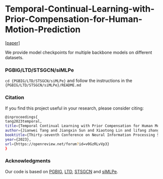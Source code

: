 # Temporal-Continual-Learning-with-Prior-Compensation-for-Human-Motion-Prediction

[[paper]](https://papers.nips.cc/paper_files/paper/2023/file/cf7a83a5342befd11d3d65beba1be5b0-Paper-Conference.pdf)

We provide model checkpoints for multiple backbone models on different datasets.

### PGBIG/LTD/STSGCN/siMLPe

`cd {PGBIG/LTD/STSGCN/siMLPe}` and follow the instructions in the `{PGBIG/LTD/STSGCN/siMLPe}/README.md`

### Citation

If you find this project useful in your research, please consider citing:

```bash
@inproceedings{
tang2023temporal,
title={Temporal Continual Learning with Prior Compensation for Human Motion Prediction},
author={Jianwei Tang and Jiangxin Sun and Xiaotong Lin and lifang zhang and Wei-Shi Zheng and Jian-Fang Hu},
booktitle={Thirty-seventh Conference on Neural Information Processing Systems},
year={2023},
url={https://openreview.net/forum?id=v0GzRLvVp3}
}
```

### Acknowledgments

Our code is based on [PGBIG](https://github.com/705062791/PGBIG), [LTD](https://github.com/705062791/PGBIG), [STSGCN](https://github.com/FraLuca/STSGCN) and [siMLPe](https://github.com/dulucas/siMLPe).
